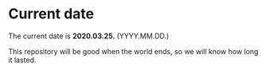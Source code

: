 # Current date

The current date is **2020.03.25.** (YYYY.MM.DD.)

This repository will be good when the world ends, so we will know how long it lasted.